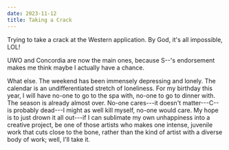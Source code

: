 ```yaml
---
date: 2023-11-12
title: Taking a Crack
---
```


Trying to take a crack at the Western application. By God, it's all impossible, LOL!

UWO and Concordia are now the main ones, because S--'s endorsement makes me think maybe I actually have a chance.

What else. The weekend has been immensely depressing and lonely. The calendar is an undifferentiated stretch of loneliness. For my birthday this year, I will have no-one to go to the spa with, no-one to go to dinner with. The season is already almost over. No-one cares---it doesn't matter---C-- is probably dead---I might as well kill myself, no-one would care. My hope is to just drown it all out---if I can sublimate my own unhappiness into a creative project, be one of those artists who makes one intense, juvenile work that cuts close to the bone, rather than the kind of artist with a diverse body of work; well, I'll take it.
